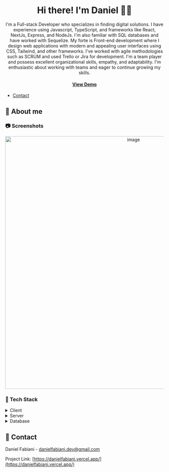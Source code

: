 
<div align='center'>

<h1>Hi there! I'm Daniel 👋🏻</h1>
<p>I'm a Full-stack Developer who specializes in finding digital solutions. I have experience using Javascript, TypeScript, and frameworks like React, NextJs, Express, and NodeJs. I'm also familiar with SQL databases and have worked with Sequelize. My forte is Front-end development where I design web applications with modern and appealing user interfaces using CSS, Tailwind, and other frameworks. I've worked with agile methodologies such as SCRUM and used Trello or Jira for development. I'm a team player and possess excellent organizational skills, empathy, and adaptability. I'm enthusiastic about working with teams and eager to continue growing my skills.</p>

<h4> <a href=https://danielfabiani.vercel.app/>View Demo</a> </h4>


</div>

- [Contact](#handshake-contact)


## :star2: About me

### :camera: Screenshots
<div align="center"> <a href="https://danielfabiani.vercel.app/"><img src="https://live.staticflickr.com/65535/53351949955_c8404049a3_k.jpg" alt='image' width='800'/></a> </div>


### :space_invader: Tech Stack
<details> <summary>Client</summary> <ul>
<li><a href="">JavaScript</a></li>
<li><a href="">TypeScript</a></li>
<li><a href="">ReactJs</a></li>
<li><a href="">NextJs</a></li>
<li><a href="">CSS</a></li>
<li><a href="">Tailwind CSS</a></li>
<li><a href="">Material UI</a></li>
<li><a href="">Bootstrap</a></li>
<li><a href="">Redux</a></li>
<li><a href="">Zustand</a></li>
</ul> </details>
<details> <summary>Server</summary> <ul>
<li><a href="">NodeJs</a></li>
<li><a href="">Express</a></li>
</ul> </details>
<details> <summary>Database</summary> <ul>
<li><a href="">SQL</a></li>
<li><a href="">PostgresSQL</a></li>
<li><a href="">Sequelize</a></li>
</ul> </details>

## :handshake: Contact

Daniel Fabiani - danielfabiani.dev@gmail.com

Project Link: [https://danielfabiani.vercel.app/](https://danielfabiani.vercel.app/)
